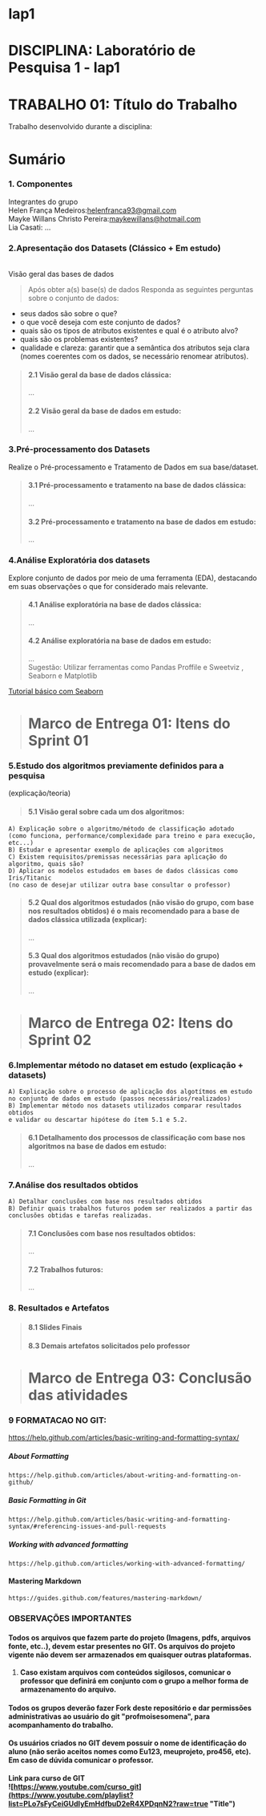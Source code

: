 # lap1
# DISCIPLINA: Laboratório de Pesquisa 1 - lap1

# TRABALHO 01:  Título do Trabalho
Trabalho desenvolvido durante a disciplina:

# Sumário

### 1. Componentes <br>
Integrantes do grupo<br>
Helen França Medeiros:helenfranca93@gmail.com<br>
Mayke Willans Christo Pereira:maykewillans@hotmail.com<br>
Lia Casati:
...<br>

### 2.Apresentação dos Datasets (Clássico + Em estudo)<br>
<br>Visão geral das bases de dados<br>

> Após obter a(s) base(s) de dados Responda as seguintes perguntas sobre o conjunto de dados:
* seus dados são sobre o que? 
* o que você deseja com este conjunto de dados?
* quais são os tipos de atributos existentes e qual é o atributo alvo? 
* quais são os problemas existentes?
* qualidade e clareza: garantir que a semântica dos atributos seja clara (nomes coerentes com os dados, se necessário renomear atributos).

>#### 2.1 Visão geral da base de dados clássica:<br>
>...
>#### 2.2 Visão geral da base de dados em estudo:<br>
>... 

### 3.Pré-processamento dos Datasets <br>

Realize o Pré-processamento e Tratamento de Dados em sua base/dataset.

>#### 3.1 Pré-processamento e tratamento na base de dados clássica:<br>
>...
>#### 3.2 Pré-processamento e tratamento na base de dados em estudo:<br>
>...    

### 4.Análise Exploratória dos datasets<br>
Explore conjunto de dados por meio de uma ferramenta (EDA), destacando em suas observações o que for considerado mais relevante.

>#### 4.1 Análise exploratória na base de dados clássica:<br>
>...
>#### 4.2 Análise exploratória na base de dados em estudo:<br>
>...    
Sugestão: Utilizar ferramentas como Pandas Proffile e Sweetviz , Seaborn e Matplotlib <br>
    
[Tutorial básico com Seaborn](https://github.com/profmoisesomena/escience_and_tools/blob/master/seaborn/Seaborn_introduction.ipynb "Seaborn Introduction")

># Marco de Entrega 01: Itens do Sprint 01 <br>
    
### 5.Estudo dos algoritmos previamente definidos para a pesquisa
  (explicação/teoria)<br>
  >#### 5.1 Visão geral sobre cada um dos algoritmos:<br>
    A) Explicação sobre o algoritmo/método de classificação adotado
    (como funciona, performance/complexidade para treino e para execução, etc...)
    B) Estudar e apresentar exemplo de aplicações com algoritmos
    C) Existem requisitos/premissas necessárias para aplicação do algoritmo, quais são?
    D) Aplicar os modelos estudados em bases de dados clássicas como Iris/Titanic 
    (no caso de desejar utilizar outra base consultar o professor)
    
>#### 5.2 Qual dos algoritmos estudados (não visão do grupo, com base nos resultados obtidos) é o mais recomendado para a base de dados clássica utilizada (explicar):<br>
>...
>#### 5.3 Qual dos algoritmos estudados (não visão do grupo) provavelmente será o mais recomendado para a base de dados em estudo (explicar):<br>
>...


># Marco de Entrega 02: Itens do Sprint 02 <br>
>

### 6.Implementar método no dataset em estudo  (explicação + datasets)<br>
    A) Explicação sobre o processo de aplicação dos algotítmos em estudo 
    no conjunto de dados em estudo (passos necessários/realizados)
    B) Implementar método nos datasets utilizados comparar resultados obtidos 
    e validar ou descartar hipótese do ítem 5.1 e 5.2.
    
>#### 6.1 Detalhamento dos processos de classificação com base nos algoritmos na base de dados em estudo:<br>
>...
>

### 7.Análise dos resultados obtidos <br>
    A) Detalhar conclusões com base nos resultados obtidos
    B) Definir quais trabalhos futuros podem ser realizados a partir das conclusões obtidas e tarefas realizadas.
    
>#### 7.1 Conclusões com base nos resultados obtidos:<br>
>...
>#### 7.2 Trabalhos futuros:<br>
>...
>
### 8. Resultados e Artefatos
>#### 8.1 Slides Finais
>#### 8.3 Demais artefatos solicitados pelo professor


># Marco de Entrega 03: Conclusão das atividades <br>

### 9 FORMATACAO NO GIT:<br> 
https://help.github.com/articles/basic-writing-and-formatting-syntax/
<comentario no git>
    
##### About Formatting
    https://help.github.com/articles/about-writing-and-formatting-on-github/
    
##### Basic Formatting in Git
    
    https://help.github.com/articles/basic-writing-and-formatting-syntax/#referencing-issues-and-pull-requests
    
    
##### Working with advanced formatting
    https://help.github.com/articles/working-with-advanced-formatting/
#### Mastering Markdown
    https://guides.github.com/features/mastering-markdown/

    
### OBSERVAÇÕES IMPORTANTES

#### Todos os arquivos que fazem parte do projeto (Imagens, pdfs, arquivos fonte, etc..), devem estar presentes no GIT. Os arquivos do projeto vigente não devem ser armazenados em quaisquer outras plataformas.
1. <strong>Caso existam arquivos com conteúdos sigilosos<strong>, comunicar o professor que definirá em conjunto com o grupo a melhor forma de armazenamento do arquivo.

#### Todos os grupos deverão fazer Fork deste repositório e dar permissões administrativas ao usuário do git "profmoisesomena", para acompanhamento do trabalho.

#### Os usuários criados no GIT devem possuir o nome de identificação do aluno (não serão aceitos nomes como Eu123, meuprojeto, pro456, etc). Em caso de dúvida comunicar o professor.

Link para curso de GIT<br>
![https://www.youtube.com/curso_git](https://www.youtube.com/playlist?list=PLo7sFyCeiGUdIyEmHdfbuD2eR4XPDqnN2?raw=true "Title")




